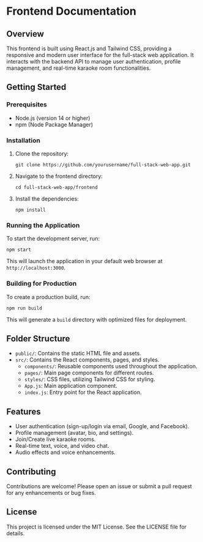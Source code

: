 # Frontend Documentation

## Overview

This frontend is built using React.js and Tailwind CSS, providing a responsive and modern user interface for the full-stack web application. It interacts with the backend API to manage user authentication, profile management, and real-time karaoke room functionalities.

## Getting Started

### Prerequisites

- Node.js (version 14 or higher)
- npm (Node Package Manager)

### Installation

1. Clone the repository:
   ```
   git clone https://github.com/yourusername/full-stack-web-app.git
   ```

2. Navigate to the frontend directory:
   ```
   cd full-stack-web-app/frontend
   ```

3. Install the dependencies:
   ```
   npm install
   ```

### Running the Application

To start the development server, run:
```
npm start
```
This will launch the application in your default web browser at `http://localhost:3000`.

### Building for Production

To create a production build, run:
```
npm run build
```
This will generate a `build` directory with optimized files for deployment.

## Folder Structure

- `public/`: Contains the static HTML file and assets.
- `src/`: Contains the React components, pages, and styles.
  - `components/`: Reusable components used throughout the application.
  - `pages/`: Main page components for different routes.
  - `styles/`: CSS files, utilizing Tailwind CSS for styling.
  - `App.js`: Main application component.
  - `index.js`: Entry point for the React application.

## Features

- User authentication (sign-up/login via email, Google, and Facebook).
- Profile management (avatar, bio, and settings).
- Join/Create live karaoke rooms.
- Real-time text, voice, and video chat.
- Audio effects and voice enhancements.

## Contributing

Contributions are welcome! Please open an issue or submit a pull request for any enhancements or bug fixes.

## License

This project is licensed under the MIT License. See the LICENSE file for details.